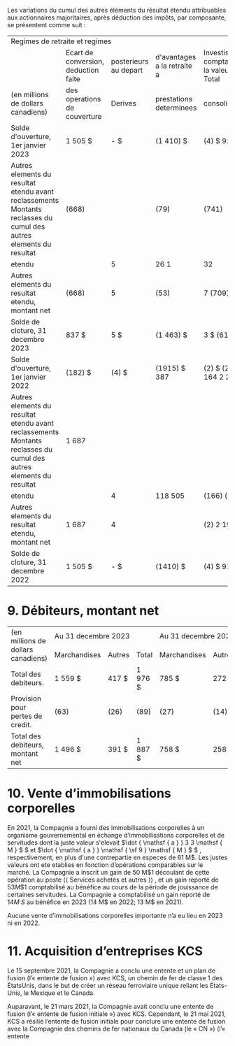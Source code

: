 Les variations du cumul des autres éléments du résultat étendu attribuables aux actionnaires majoritaires, après déduction des impôts, par composante, se présentent comme suit :

<table><tr><td colspan="5">Regimes de retraite et regimes</td></tr><tr><td></td><td>Ecart de conversion, deduction faite</td><td> posterieurs au depart</td><td>d&#x27;avantages a la retraite a</td><td>Investissements comptabilises a la valeur de Total</td></tr><tr><td>(en millions de dollars canadiens)</td><td>des operations de couverture</td><td>Derives</td><td>prestations determinees</td><td>consolidation</td></tr><tr><td> Solde d&#x27;ouverture, 1er janvier 2023</td><td>1 505 $</td><td>- $</td><td>(1 410) $</td><td>(4) $ 91 $ 6</td></tr><tr><td>Autres elements du resultat etendu avant reclassements Montants reclasses du cumul des autres elements du resultat</td><td>(668)</td><td></td><td>(79)</td><td>(741)</td></tr><tr><td> etendu</td><td></td><td>5</td><td>26 1</td><td>32</td></tr><tr><td>Autres elements du resultat etendu, montant net</td><td>(668)</td><td>5</td><td>(53)</td><td>7 (709)</td></tr><tr><td>Solde de cloture, 31 decembre 2023</td><td>837 $</td><td>5 $</td><td>(1 463) $</td><td>3 $ (618) $</td></tr><tr><td>Solde d&#x27;ouverture, 1er janvier 2022</td><td>(182) $</td><td>(4) $</td><td>(1915) $ 387</td><td>(2) $ (2103) $ 164 2 238</td></tr><tr><td>Autres elements du resultat etendu avant reclassements Montants reclasses du cumul des autres elements du resultat</td><td>1 687</td><td></td><td></td><td></td></tr><tr><td>etendu</td><td></td><td>4</td><td>118 505</td><td>(166) (44)</td></tr><tr><td>Autres elements du resultat etendu, montant net</td><td>1 687</td><td>4</td><td></td><td>(2) 2 194</td></tr><tr><td>Solde de cloture, 31 decembre 2022</td><td>1 505 $</td><td>- $</td><td>(1410) $</td><td>(4) $ 91 $</td></tr></table>

# 9. Débiteurs, montant net

<table><tr><td rowspan="2">(en millions de dollars canadiens)</td><td colspan="3">Au 31 decembre 2023</td><td colspan="3">Au 31 decembre 2022</td></tr><tr><td>Marchandises</td><td>Autres</td><td>Total</td><td>Marchandises</td><td>Autres</td><td>Total</td></tr><tr><td>Total des debiteurs.</td><td>1 559 $</td><td>417 $</td><td>1 976 $</td><td>785 $</td><td>272 $</td><td>1 057 $</td></tr><tr><td> Provision pour pertes de credit.</td><td>(63)</td><td>(26)</td><td>(89)</td><td>(27)</td><td>(14)</td><td>(41)</td></tr><tr><td>Total des debiteurs, montant net</td><td>1 496 $</td><td>391 $</td><td>1 887 $</td><td>758 $</td><td>258 $</td><td>1016 $</td></tr></table>

# 10. Vente d’immobilisations corporelles

En 2021, la Compagnie a fourni des immobilisations corporelles à un organisme gouvernemental en échange d’immobilisations corporelles et de servitudes dont la juste valeur s'elevait $\dot { \mathsf { a } } 3 3 \mathsf { M } \$ $ et $\dot { \mathsf { a } } \mathsf { \sf 9 } \mathsf { M } \$ $ , respectivement, en plus d'une contrepartie en especes de 61 M\$. Les justes valeurs ont ete etablies en fonction d’opérations comparables sur le marché. La Compagnie a inscrit un gain de $5 0 ~ \mathsf { M } \$ 1$ découlant de cette opération au poste $\langle \langle$ Services achetés et autres $\rangle \rangle$ , et un gain reporté de $5 3 M \$ 1$ comptabilisé au bénéfice au cours de la période de jouissance de certaines servitudes. La Compagnie a comptabilisé un gain reporté de $1 4 M \ S$ au bénéfice en 2023 (14 M\$ en 2022; 13 M\$ en 2021).

Aucune vente d’immobilisations corporelles importante n’a eu lieu en 2023 ni en 2022.

# 11. Acquisition d’entreprises KCS

Le 15 septembre 2021, la Compagnie a conclu une entente et un plan de fusion (l’« entente de fusion ») avec KCS, un chemin de fer de classe 1 des ÉtatsUnis, dans le but de créer un réseau ferroviaire unique reliant les États-Unis, le Mexique et le Canada.

Auparavant, le 21 mars 2021, la Compagnie avait conclu une entente de fusion (l’« entente de fusion initiale ») avec KCS. Cependant, le 21 mai 2021, KCS a résilié l’entente de fusion initiale pour conclure une entente de fusion avec la Compagnie des chemins de fer nationaux du Canada (le « CN ») (l’« entente